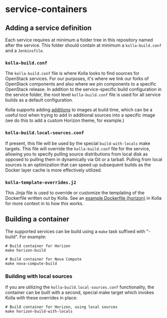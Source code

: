 # service-containers

## Adding a service definition

Each service requires at minimum a folder tree in this repository named after
the service. This folder should contain at minimum a `kolla-build.conf` and a
`Jenkinsfile`.

### `kolla-build.conf`

The `kolla-build.conf` file is where Kolla looks to find sources for OpenStack
services. For our purposes, it's where we link our forks of OpenStack components
and also where we pin components to a specific OpenStack release. In addition to
the service-specific build configuration in the service folder, the root level
`kolla-build.conf` file is used for all service builds as a default
configuration.

Kolla supports adding [additions](https://docs.openstack.org/kolla/latest/admin/image-building.html#additions-functionality) to images at build time, which can be a useful
tool when trying to add in additional sources into a specific image (we do this
to add a custom Horizon theme, for example.)

### `kolla-build.local-sources.conf`

If present, this file will be used by the special `build-with-locals` make
targets. This file will override the `kolla-build.conf` file for the service,
allowing you to specify pulling source distributions from local disk as opposed
to pulling them in dynamically via Git or a tarball. Pulling from local sources
is an optimization that can speed up subsequent builds as the Docker layer cache
is more effectively utilized.

### `kolla-template-overrides.j2`

This Jinja file is used to override or customize the templating of the
Dockerfile written out by Kolla. See an [example Dockerfile (horizon)](https://github.com/openstack/kolla/blob/master/docker/horizon/Dockerfile.j2) in Kolla
for more context in to how this works.

## Building a container

The supported services can be build using a `make` task suffixed with "-build".
For example:

```
# Build container for Horizon
make horizon-build

# Build container for Nova Compute
make nova-compute-build
```

### Building with local sources

If you are utilizing the `kolla-build.local-sources.conf` functionality, the
container can be built with a second, special make target which invokes Kolla
with these overrides in place:

```
# Build container for Horizon, using local sources
make horizon-build-with-locals
```

